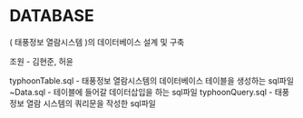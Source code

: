 # DATABASE

  ( 태풍정보 열람시스템 )의 데이터베이스 설계 및 구축
  
  조원 - 김현준, 허윤
  
  typhoonTable.sql - 태풍정보 열람시스템의 데이터베이스 테이블을 생성하는 sql파일
  ~Data.sql - 테이블에 들어갈 데이터삽입을 하는 sql파일
  typhoonQuery.sql - 태풍정보 열람 시스템의 쿼리문을 작성한 sql파일
